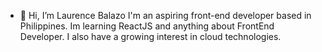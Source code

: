 - 👋 Hi, I’m Laurence Balazo
I'm an aspiring front-end developer based in Philippines. Im learning ReactJS and anything about FrontEnd Developer. 
I also have a growing interest in cloud technologies.

